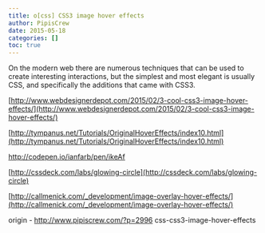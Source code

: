 ```yaml
---
title: o[css] CSS3 image hover effects
author: PipisCrew
date: 2015-05-18
categories: []
toc: true
---
```


On the modern web there are numerous techniques that can be used to create interesting interactions, but the simplest and most elegant is usually CSS, and specifically the additions that came with CSS3.

[http://www.webdesignerdepot.com/2015/02/3-cool-css3-image-hover-effects/](http://www.webdesignerdepot.com/2015/02/3-cool-css3-image-hover-effects/)

[http://tympanus.net/Tutorials/OriginalHoverEffects/index10.html](http://tympanus.net/Tutorials/OriginalHoverEffects/index10.html)

[http://codepen.io/ianfarb/pen/ikeAf
](http://codepen.io/ianfarb/pen/ikeAf)

[http://cssdeck.com/labs/glowing-circle](http://cssdeck.com/labs/glowing-circle)

[http://callmenick.com/_development/image-overlay-hover-effects/](http://callmenick.com/_development/image-overlay-hover-effects/)

origin - http://www.pipiscrew.com/?p=2996 css-css3-image-hover-effects